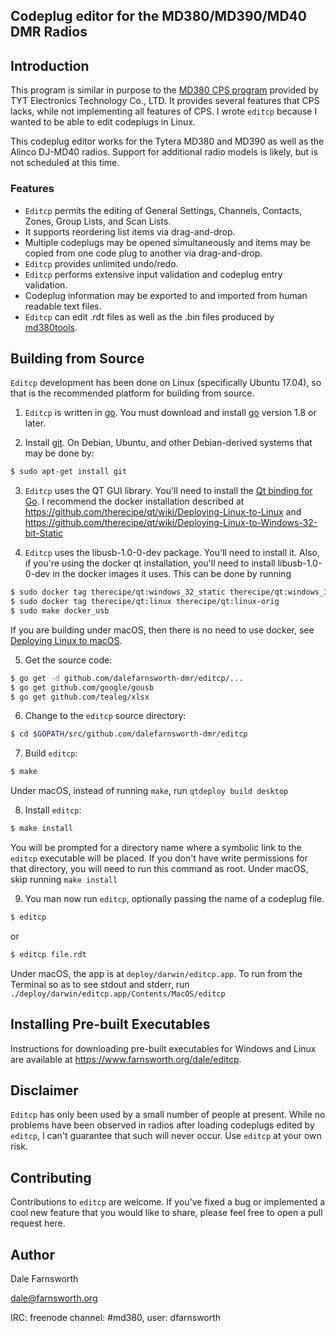 ## Codeplug editor for the MD380/MD390/MD40 DMR Radios

## Introduction
This program is similar in purpose to the [MD380 CPS program](
http://www.tyt888.com/?mod=download) provided by TYT Electronics
Technology Co., LTD.  It provides several features that CPS lacks,
while not implementing all features of CPS.
I wrote `editcp` because I wanted to be able to edit codeplugs in Linux.

This codeplug editor works for the Tytera MD380 and MD390 as well as the
Alinco DJ-MD40 radios.  Support for additional radio models is likely,
but is not scheduled at this time.

### Features
* `Editcp` permits the editing of General Settings, Channels, Contacts, Zones,
Group Lists, and Scan Lists.
* It supports reordering list items via drag-and-drop.
* Multiple codeplugs may be opened simultaneously and
items may be copied from one code plug to another via drag-and-drop.
* `Editcp` provides unlimited undo/redo.
* `Editcp` performs extensive input validation and codeplug entry validation.
* Codeplug information may be exported to and imported from human readable
text files.
* `Editcp` can edit .rdt files as well as the .bin files produced
by [md380tools](https://github.com/travisgoodspeed/md380tools).

## Building from Source
`Editcp` development has been done on Linux (specifically Ubuntu 17.04),
so that is the recommended platform for building from source.

1. `Editcp` is written in [go](https://golang.org/).  You must download
and install [go](https://golang.org/dl/) version 1.8 or later.

2. Install [git](https://git-scm.com/). On Debian, Ubuntu, and other
Debian-derived systems that may be done by:

```bash
$ sudo apt-get install git
```

3. `Editcp` uses the QT GUI library. You'll need to install
the [Qt binding for Go](https://github.com/therecipe/qt). I recommend
the docker installation described at
https://github.com/therecipe/qt/wiki/Deploying-Linux-to-Linux
and
https://github.com/therecipe/qt/wiki/Deploying-Linux-to-Windows-32-bit-Static

4. `Editcp` uses the libusb-1.0-0-dev package. You'll need to install it.
Also, if you're using the docker qt installation, you'll need to install
libusb-1.0-0-dev in the docker images it uses. This can be done by running
```bash
$ sudo docker tag therecipe/qt:windows_32_static therecipe/qt:windows_32_static-orig
$ sudo docker tag therecipe/qt:linux therecipe/qt:linux-orig
$ sudo make docker_usb
```
If you are building under macOS, then there is no need to use docker,
see
[Deploying Linux to macOS](https://github.com/therecipe/qt/wiki/Deploying-Linux-to-macOS).

5. Get the source code:
```bash
$ go get -d github.com/dalefarnsworth-dmr/editcp/...
$ go get github.com/google/gousb
$ go get github.com/tealeg/xlsx
```

6. Change to the `editcp` source directory:
```bash
$ cd $GOPATH/src/github.com/dalefarnsworth-dmr/editcp
```

7. Build `editcp`:
```bash
$ make
```
Under macOS, instead of running `make`, run `qtdeploy build desktop`

8. Install `editcp`:
```bash
$ make install
```
You will be prompted for a directory name where a symbolic link to
the `editcp` executable will be placed. If you don't have write permissions
for that directory, you will need to run this command as root.
Under macOS, skip running `make install`

9. You man now run `editcp`, optionally passing the name of a codeplug file.
```bash
$ editcp
```
or
```bash
$ editcp file.rdt
```
Under macOS, the app is at `deploy/darwin/editcp.app`.  To run from
the Terminal so as to see stdout and stderr, run
`./deploy/darwin/editcp.app/Contents/MacOS/editcp`

## Installing Pre-built Executables
Instructions for downloading pre-built executables for Windows and Linux are
available at https://www.farnsworth.org/dale/editcp.

## Disclaimer
`Editcp` has only been used by a small number of people at present. While
no problems have been observed in radios after loading codeplugs edited by
`editcp`, I can't guarantee that such will never occur. Use `editcp` at
your own risk.

## Contributing
Contributions to `editcp` are welcome. If you've fixed a bug or implemented
a cool new feature that you would like to share, please feel free to open
a pull request here.

## Author
Dale Farnsworth

<dale@farnsworth.org>

IRC: freenode channel: #md380, user: dfarnsworth
